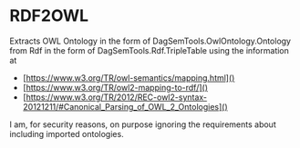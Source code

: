 # RDF2OWL

Extracts OWL Ontology in the form of DagSemTools.OwlOntology.Ontology
from Rdf in the form of DagSemTools.Rdf.TripleTable 
using the information at 
* [https://www.w3.org/TR/owl-semantics/mapping.html]()
* [https://www.w3.org/TR/owl2-mapping-to-rdf/]()
* [https://www.w3.org/TR/2012/REC-owl2-syntax-20121211/#Canonical_Parsing_of_OWL_2_Ontologies]()

I am, for security reasons, on purpose ignoring the requirements about including imported ontologies. 

